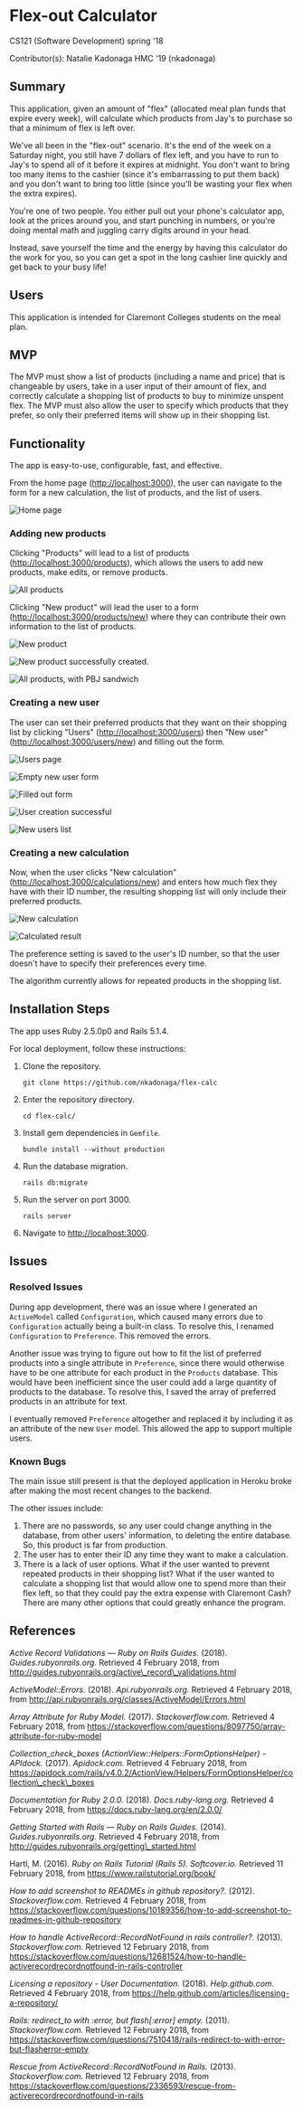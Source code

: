 # Flex-out Calculator

CS121 (Software Development) spring '18

Contributor(s): Natalie Kadonaga HMC '19 (nkadonaga)



## Summary
This application, given an amount of "flex" (allocated meal plan funds that expire every week), will calculate which products from Jay's to purchase so that a minimum of flex is left over. 

We've all been in the "flex-out" scenario. It's the end of the week on a Saturday night, you still have 7 dollars of flex left, and you have to run to Jay's to spend all of it before it expires at midnight. You don't want to bring too many items to the cashier (since it's embarrassing to put them back) and you don't want to bring too little (since you'll be wasting your flex when the extra expires). 

You're one of two people. You either pull out your phone's calculator app, look at the prices around you, and start punching in numbers, or you're doing mental math and juggling carry digits around in your head. 

Instead, save yourself the time and the energy by having this calculator do the work for you, so you can get a spot in the long cashier line quickly and get back to your busy life!

## Users

This application is intended for Claremont Colleges students on the meal plan.

## MVP

The MVP must show a list of products (including a name and price) that is changeable by users, take in a user input of their amount of flex, and correctly calculate a shopping list of products to buy to minimize unspent flex. The MVP must also allow the user to specify which products that they prefer, so only their preferred items will show up in their shopping list.

## Functionality

The app is easy-to-use, configurable, fast, and effective.

From the home page ([http://localhost:3000](http://localhost:3000)), the user can navigate to the form for a new calculation, the list of products, and the list of users.

![](https://puu.sh/zmAbL/b6a68580cf.png "Home page")

### Adding new products

Clicking "Products" will lead to a list of products ([http://localhost:3000/products](http://localhost:3000/products)), which allows the users to add new products, make edits, or remove products.

![](https://puu.sh/zmAfa/f40a8f7e35.png "All products")

Clicking "New product" will lead the user to a form ([http://localhost:3000/products/new](http://localhost:3000/products/new)) where they can contribute their own information to the list of products.

![](https://puu.sh/zmAh7/e692f7f05e.png "New product")

![](https://puu.sh/zmAih/34b1930df2.png "New product successfully created.")

![](https://puu.sh/zmAjb/80fa37033f.png "All products, with PBJ sandwich")

### Creating a new user

The user can set their preferred products that they want on their shopping list by clicking "Users" ([http://localhost:3000/users](http://localhost:3000/users)) then "New user" ([http://localhost:3000/users/new](http://localhost:3000/users/new)) and filling out the form.

![](https://puu.sh/zmArB/d00b7ced2c.png "Users page")

![](https://puu.sh/zmAxf/9b65d2dc7f.png "Empty new user form")

![](https://puu.sh/zmAyv/a7e240635d.png "Filled out form")

![](https://puu.sh/zmAzB/c6feb7a437.png "User creation successful")

![](https://puu.sh/zmAAG/4003df1400.png "New users list")

### Creating a new calculation

Now, when the user clicks "New calculation" ([http://localhost:3000/calculations/new](http://localhost:3000/calculations/new)) and enters how much flex they have with their ID number, the resulting shopping list will only include their preferred products.

![](https://puu.sh/zmACL/7f6a1825e1.png "New calculation")

![](https://puu.sh/zmAD8/7c52493a98.png "Calculated result")

The preference setting is saved to the user's ID number, so that the user doesn't have to specify their preferences every time.

The algorithm currently allows for repeated products in the shopping list.

## Installation Steps

The app uses Ruby 2.5.0p0 and Rails 5.1.4.

For local deployment, follow these instructions:

1. Clone the repository.

	```
	git clone https://github.com/nkadonaga/flex-calc
	```
2. Enter the repository directory.

	```
	cd flex-calc/
	```
3. Install gem dependencies in `Gemfile`.

	```
	bundle install --without production
	```
4. Run the database migration.

	```
	rails db:migrate
	```
5. Run the server on port 3000.

	```
	rails server
	```
6. Navigate to [http://localhost:3000](http://localhost:3000).

## Issues

### Resolved Issues

During app development, there was an issue where I generated an `ActiveModel` called `Configuration`, which caused many errors due to `Configuration` actually being a built-in class. To resolve this, I renamed `Configuration` to `Preference`. This removed the errors.

Another issue was trying to figure out how to fit the list of preferred products into a single attribute in `Preference`, since there would otherwise have to be one attribute for each product in the `Products` database. This would have been inefficient since the user could add a large quantity of products to the database. To resolve this, I saved the array of preferred products in an attribute for text.

I eventually removed `Preference` altogether and replaced it by including it as an attribute of the new `User` model. This allowed the app to support multiple users.

### Known Bugs

The main issue still present is that the deployed application in Heroku broke after making the most recent changes to the backend. 

The other issues include:

1. There are no passwords, so any user could change anything in the database, from other users' information, to deleting the entire database. So, this product is far from production.
2. The user has to enter their ID any time they want to make a calculation.
3. There is a lack of user options. What if the user wanted to prevent repeated products in their shopping list? What if the user wanted to calculate a shopping list that would allow one to spend more than their flex left, so that they could pay the extra expense with Claremont Cash? There are many other options that could greatly enhance the program.

## References

_Active Record Validations — Ruby on Rails Guides._ (2018). _Guides.rubyonrails.org._ Retrieved 4 February 2018, from http://guides.rubyonrails.org/active\_record\_validations.html

_ActiveModel::Errors._ (2018). _Api.rubyonrails.org._ Retrieved 4 February 2018, from http://api.rubyonrails.org/classes/ActiveModel/Errors.html

_Array Attribute for Ruby Model._ (2017). _Stackoverflow.com._ Retrieved 4 February 2018, from https://stackoverflow.com/questions/8097750/array-attribute-for-ruby-model

_Collection\_check\_boxes (ActionView::Helpers::FormOptionsHelper) - APIdock._ (2017). _Apidock.com._ Retrieved 4 February 2018, from https://apidock.com/rails/v4.0.2/ActionView/Helpers/FormOptionsHelper/collection\_check\_boxes

_Documentation for Ruby 2.0.0._ (2018). _Docs.ruby-lang.org._ Retrieved 4 February 2018, from https://docs.ruby-lang.org/en/2.0.0/

_Getting Started with Rails — Ruby on Rails Guides._ (2014). _Guides.rubyonrails.org._ Retrieved 4 February 2018, from http://guides.rubyonrails.org/getting\_started.html

Hartl, M. (2016). _Ruby on Rails Tutorial (Rails 5). Softcover.io._ Retrieved 11 February 2018, from https://www.railstutorial.org/book/

_How to add screenshot to READMEs in github repository?._ (2012). _Stackoverflow.com._ Retrieved 4 February 2018, from https://stackoverflow.com/questions/10189356/how-to-add-screenshot-to-readmes-in-github-repository

_How to handle ActiveRecord::RecordNotFound in rails controller?._ (2013). _Stackoverflow.com._ Retrieved 12 February 2018, from https://stackoverflow.com/questions/12681524/how-to-handle-activerecordrecordnotfound-in-rails-controller

_Licensing a repository - User Documentation._ (2018). _Help.github.com._ Retrieved 4 February 2018, from https://help.github.com/articles/licensing-a-repository/

_Rails: redirect\_to with :error, but flash[:error] empty._ (2011). _Stackoverflow.com._ Retrieved 12 February 2018, from https://stackoverflow.com/questions/7510418/rails-redirect-to-with-error-but-flasherror-empty

_Rescue from ActiveRecord::RecordNotFound in Rails._ (2013). _Stackoverflow.com._ Retrieved 12 February 2018, from https://stackoverflow.com/questions/2336593/rescue-from-activerecordrecordnotfound-in-rails